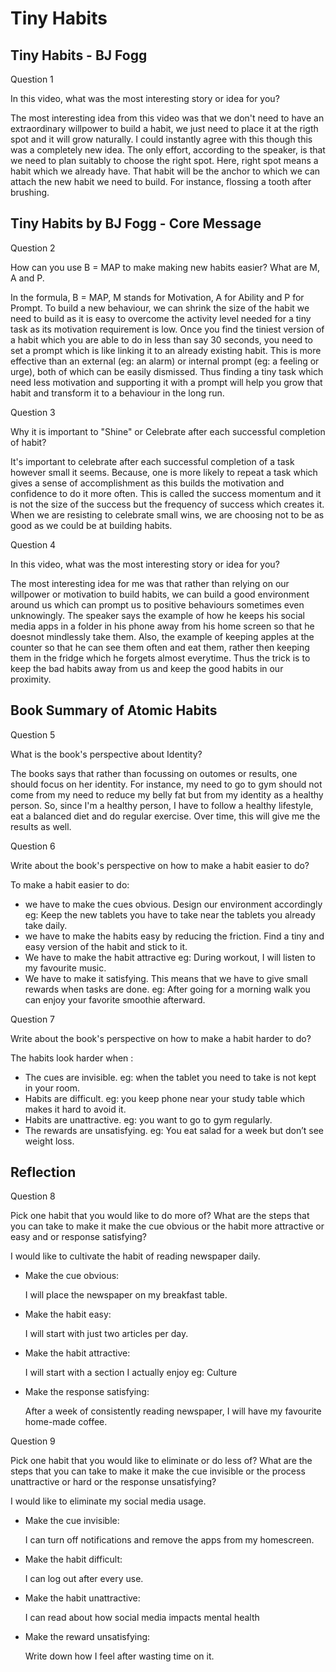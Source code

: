 
# Tiny Habits

## Tiny Habits - BJ Fogg
Question 1

In this video, what was the most interesting story or idea for you?

The most interesting idea from this video was that we don't need to have an extraordinary willpower to build a habit, we just need to place it at the rigth spot and it will grow naturally. I could instantly agree with this though this was a completely new idea. The only effort, according to the speaker, is that we need to plan suitably to choose the right spot. Here, right spot means a habit which we already have. That habit will be the anchor to which we can attach the new habit we need to build. For instance, flossing a tooth after brushing.

## Tiny Habits by BJ Fogg - Core Message
Question 2

How can you use B = MAP to make making new habits easier? What are M, A and P.

In the formula, B = MAP, M stands for Motivation, A for Ability and P for Prompt. To build a new behaviour, we can shrink the size of the habit we need to build as it is easy to overcome the activity level needed for a tiny task as its motivation requirement is low. Once you find the tiniest version of a habit which you are able to do in less than say 30 seconds, you need to set a prompt which is like linking it to an already existing habit. This is more effective than an external (eg: an alarm) or internal prompt (eg: a feeling or urge), both of which can be easily dismissed. Thus finding a tiny task which need less motivation and supporting it with a prompt will help you grow that habit and transform it to a behaviour in the long run.


Question 3

Why it is important to "Shine" or Celebrate after each successful completion of habit?

It's important to celebrate after each successful completion of a task however small it seems. Because, one is more likely to repeat a task which gives a sense of accomplishment as this builds the motivation and confidence to do it more often. This is called the success momentum and it is not the size of the success but the frequency of success which creates it. When we are resisting to celebrate small wins, we are choosing not to be as good as we could be at building habits.

Question 4

In this video, what was the most interesting story or idea for you?

The most interesting idea for me was that rather than relying on our willpower or motivation to build habits, we can build a good environment around us which can prompt us to positive behaviours sometimes even unknowingly. The speaker says the example of how he keeps his social media apps in a folder in his phone away from his home screen so that he doesnot mindlessly take them. Also, the example of keeping apples at the counter so that he can see them often and eat them, rather then keeping them in the fridge which he forgets almost everytime.
Thus the trick is to keep the bad habits away from us and keep the good habits in our proximity.

## Book Summary of Atomic Habits

Question 5

What is the book's perspective about Identity?

The books says that rather than focussing on outomes or results, one should focus on her identity. For instance, my need to go to gym should not come from my need to reduce my belly fat but from my identity as a healthy person. So, since I'm a healthy person, I have to follow a healthy lifestyle, eat a balanced diet and do regular exercise. Over time, this will give me the results as well.

Question 6

Write about the book's perspective on how to make a habit easier to do?

To make a habit easier to do:
-  we have to make the cues obvious. Design our environment accordingly eg: Keep the new tablets you have to take near the tablets you already take daily.
- we have to make the habits easy by reducing the friction. Find a tiny and easy version of the habit and stick to it.
- We have to make the habit attractive eg: During workout, I will listen to my favourite music.
- We have to make it satisfying. This means that we have to give small rewards when tasks are done. eg: After going for a morning walk you can enjoy your favorite smoothie afterward.

Question 7

Write about the book's perspective on how to make a habit harder to do?

The habits look harder when :
- The cues are invisible. eg: when the tablet you need to take is not kept in your room.
- Habits are difficult. eg: you keep phone near your study table which makes it hard to avoid it.
- Habits are unattractive. eg: you want to go to gym regularly.
- The rewards are unsatisfying. eg: You eat salad for a week but don’t see weight loss.

##  Reflection

Question 8

Pick one habit that you would like to do more of? What are the steps that you can take to make it make the cue obvious or the habit more attractive or easy and or response satisfying?

I would like to cultivate the habit of reading newspaper daily.
- Make the cue obvious:

    I will place the newspaper on my breakfast table.
- Make the habit easy:

    I will start with just two articles per day.
- Make the habit attractive:

    I will start with a section I actually enjoy eg: Culture
- Make the response satisfying:

    After a week of consistently reading newspaper, I will have my favourite home-made coffee.



Question 9

Pick one habit that you would like to eliminate or do less of? What are the steps that you can take to make it make the cue invisible or the process unattractive or hard or the response unsatisfying?

I would like to eliminate my social media usage.

- Make the cue invisible:

    I can turn off notifications and remove the apps from my homescreen.
- Make the habit difficult:

    I can log out after every use.
- Make the habit unattractive:

    I can read about how social media impacts mental health
- Make the reward unsatisfying:

    Write down how I feel after wasting time on it.